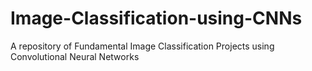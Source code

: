# Image-Classification-using-CNNs
A repository of Fundamental Image Classification Projects using Convolutional Neural Networks

